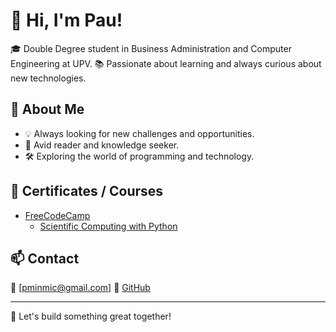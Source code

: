 # 👋 Hi, I'm Pau!

🎓 Double Degree student in Business Administration and Computer Engineering at UPV.
📚 Passionate about learning and always curious about new technologies.

## 🚀 About Me

- 💡 Always looking for new challenges and opportunities.
- 📖 Avid reader and knowledge seeker.
- 🛠 Exploring the world of programming and technology.

## 📌 Certificates / Courses

- [FreeCodeCamp](https://www.freecodecamp.org/)
  -  [Scientific Computing with Python](https://www.freecodecamp.org/certification/migueldebogavante/scientific-computing-with-python-v7)

## 📫 Contact

📧 [pminmic@gmail.com]
🐙 [GitHub](https://github.com/pminmic)

---
🚀 Let's build something great together!




<!---
pminmic/pminmic is a ✨ special ✨ repository because its `README.md` (this file) appears on your GitHub profile.
You can click the Preview link to take a look at your changes.
--->
